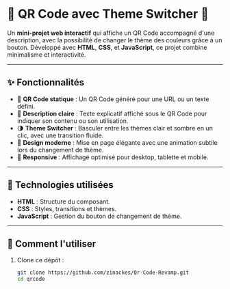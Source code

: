 # 🔳 QR Code avec Theme Switcher 🎨  

Un **mini-projet web interactif** qui affiche un QR Code accompagné d'une description, avec la possibilité de changer le thème des couleurs grâce à un bouton. Développé avec **HTML**, **CSS**, et **JavaScript**, ce projet combine minimalisme et interactivité.  

---

## ✨ Fonctionnalités  
- 🔗 **QR Code statique** : Un QR Code généré pour une URL ou un texte défini.  
- 📝 **Description claire** : Texte explicatif affiché sous le QR Code pour indiquer son contenu ou son utilisation.  
- 🌗 **Theme Switcher** : Basculer entre les thèmes clair et sombre en un clic, avec une transition fluide.  
- 🎨 **Design moderne** : Mise en page élégante avec une animation subtile lors du changement de thème.  
- 📱 **Responsive** : Affichage optimisé pour desktop, tablette et mobile.  

---

## 📂 Technologies utilisées  
- **HTML** : Structure du composant.  
- **CSS** : Styles, transitions et thèmes.  
- **JavaScript** : Gestion du bouton de changement de thème.  

---

## 🚀 Comment l'utiliser  
1. Clone ce dépôt :  
   ```bash
   git clone https://github.com/zinackes/Qr-Code-Revamp.git
   cd qrcode
